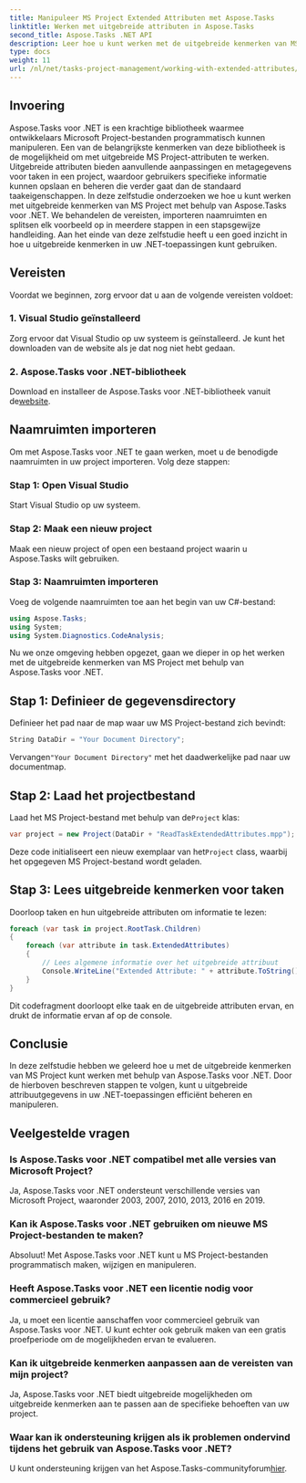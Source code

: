 ```yaml
---
title: Manipuleer MS Project Extended Attributen met Aspose.Tasks
linktitle: Werken met uitgebreide attributen in Aspose.Tasks
second_title: Aspose.Tasks .NET API
description: Leer hoe u kunt werken met de uitgebreide kenmerken van MS Project met behulp van Aspose.Tasks voor .NET. Manipuleer taakgegevens eenvoudig programmatisch.
type: docs
weight: 11
url: /nl/net/tasks-project-management/working-with-extended-attributes/
---
```

## Invoering
Aspose.Tasks voor .NET is een krachtige bibliotheek waarmee ontwikkelaars Microsoft Project-bestanden programmatisch kunnen manipuleren. Een van de belangrijkste kenmerken van deze bibliotheek is de mogelijkheid om met uitgebreide MS Project-attributen te werken. Uitgebreide attributen bieden aanvullende aanpassingen en metagegevens voor taken in een project, waardoor gebruikers specifieke informatie kunnen opslaan en beheren die verder gaat dan de standaard taakeigenschappen.
In deze zelfstudie onderzoeken we hoe u kunt werken met uitgebreide kenmerken van MS Project met behulp van Aspose.Tasks voor .NET. We behandelen de vereisten, importeren naamruimten en splitsen elk voorbeeld op in meerdere stappen in een stapsgewijze handleiding. Aan het einde van deze zelfstudie heeft u een goed inzicht in hoe u uitgebreide kenmerken in uw .NET-toepassingen kunt gebruiken.
## Vereisten
Voordat we beginnen, zorg ervoor dat u aan de volgende vereisten voldoet:
### 1. Visual Studio geïnstalleerd
Zorg ervoor dat Visual Studio op uw systeem is geïnstalleerd. Je kunt het downloaden van de website als je dat nog niet hebt gedaan.
### 2. Aspose.Tasks voor .NET-bibliotheek
 Download en installeer de Aspose.Tasks voor .NET-bibliotheek vanuit de[website](https://releases.aspose.com/tasks/net/).

## Naamruimten importeren
Om met Aspose.Tasks voor .NET te gaan werken, moet u de benodigde naamruimten in uw project importeren. Volg deze stappen:
### Stap 1: Open Visual Studio
Start Visual Studio op uw systeem.
### Stap 2: Maak een nieuw project
Maak een nieuw project of open een bestaand project waarin u Aspose.Tasks wilt gebruiken.
### Stap 3: Naamruimten importeren
Voeg de volgende naamruimten toe aan het begin van uw C#-bestand:
```csharp
using Aspose.Tasks;
using System;
using System.Diagnostics.CodeAnalysis;

```

Nu we onze omgeving hebben opgezet, gaan we dieper in op het werken met de uitgebreide kenmerken van MS Project met behulp van Aspose.Tasks voor .NET.
## Stap 1: Definieer de gegevensdirectory
Definieer het pad naar de map waar uw MS Project-bestand zich bevindt:
```csharp
String DataDir = "Your Document Directory";
```
 Vervangen`"Your Document Directory"` met het daadwerkelijke pad naar uw documentmap.
## Stap 2: Laad het projectbestand
 Laad het MS Project-bestand met behulp van de`Project` klas:
```csharp
var project = new Project(DataDir + "ReadTaskExtendedAttributes.mpp");
```
 Deze code initialiseert een nieuw exemplaar van het`Project` class, waarbij het opgegeven MS Project-bestand wordt geladen.
## Stap 3: Lees uitgebreide kenmerken voor taken
Doorloop taken en hun uitgebreide attributen om informatie te lezen:
```csharp
foreach (var task in project.RootTask.Children)
{
    foreach (var attribute in task.ExtendedAttributes)
    {
        // Lees algemene informatie over het uitgebreide attribuut
        Console.WriteLine("Extended Attribute: " + attribute.ToString());
    }
}
```
Dit codefragment doorloopt elke taak en de uitgebreide attributen ervan, en drukt de informatie ervan af op de console.

## Conclusie
In deze zelfstudie hebben we geleerd hoe u met de uitgebreide kenmerken van MS Project kunt werken met behulp van Aspose.Tasks voor .NET. Door de hierboven beschreven stappen te volgen, kunt u uitgebreide attribuutgegevens in uw .NET-toepassingen efficiënt beheren en manipuleren.
## Veelgestelde vragen
### Is Aspose.Tasks voor .NET compatibel met alle versies van Microsoft Project?
Ja, Aspose.Tasks voor .NET ondersteunt verschillende versies van Microsoft Project, waaronder 2003, 2007, 2010, 2013, 2016 en 2019.
### Kan ik Aspose.Tasks voor .NET gebruiken om nieuwe MS Project-bestanden te maken?
Absoluut! Met Aspose.Tasks voor .NET kunt u MS Project-bestanden programmatisch maken, wijzigen en manipuleren.
### Heeft Aspose.Tasks voor .NET een licentie nodig voor commercieel gebruik?
Ja, u moet een licentie aanschaffen voor commercieel gebruik van Aspose.Tasks voor .NET. U kunt echter ook gebruik maken van een gratis proefperiode om de mogelijkheden ervan te evalueren.
### Kan ik uitgebreide kenmerken aanpassen aan de vereisten van mijn project?
Ja, Aspose.Tasks voor .NET biedt uitgebreide mogelijkheden om uitgebreide kenmerken aan te passen aan de specifieke behoeften van uw project.
### Waar kan ik ondersteuning krijgen als ik problemen ondervind tijdens het gebruik van Aspose.Tasks voor .NET?
 U kunt ondersteuning krijgen van het Aspose.Tasks-communityforum[hier](https://forum.aspose.com/c/tasks/15).
